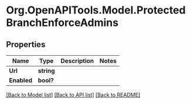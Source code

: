 # Org.OpenAPITools.Model.ProtectedBranchEnforceAdmins

## Properties

Name | Type | Description | Notes
------------ | ------------- | ------------- | -------------
**Url** | **string** |  | 
**Enabled** | **bool?** |  | 

[[Back to Model list]](../README.md#documentation-for-models) [[Back to API list]](../README.md#documentation-for-api-endpoints) [[Back to README]](../README.md)

